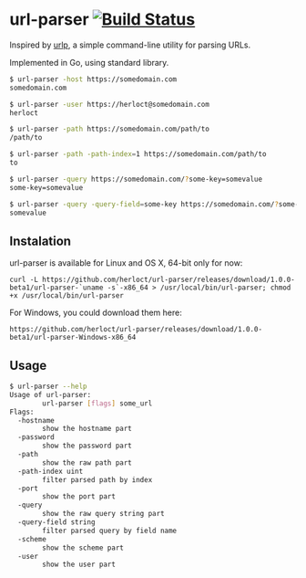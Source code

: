 # url-parser [![Build Status](https://travis-ci.org/herloct/url-parser.svg?branch=master)](https://travis-ci.org/herloct/url-parser)

Inspired by [urlp](https://github.com/clayallsopp/urlp), a simple command-line utility for parsing URLs.

Implemented in Go, using standard library.

```bash
$ url-parser -host https://somedomain.com
somedomain.com

$ url-parser -user https://herloct@somedomain.com
herloct

$ url-parser -path https://somedomain.com/path/to
/path/to

$ url-parser -path -path-index=1 https://somedomain.com/path/to
to

$ url-parser -query https://somedomain.com/?some-key=somevalue
some-key=somevalue

$ url-parser -query -query-field=some-key https://somedomain.com/?some-key=somevalue
somevalue
```

## Instalation

url-parser is available for Linux and OS X, 64-bit only for now:

```curl
curl -L https://github.com/herloct/url-parser/releases/download/1.0.0-beta1/url-parser-`uname -s`-x86_64 > /usr/local/bin/url-parser; chmod +x /usr/local/bin/url-parser

```

For Windows, you could download them here:

```curl
https://github.com/herloct/url-parser/releases/download/1.0.0-beta1/url-parser-Windows-x86_64
```

## Usage

```bash
$ url-parser --help
Usage of url-parser:
        url-parser [flags] some_url
Flags:
  -hostname
        show the hostname part
  -password
        show the password part
  -path
        show the raw path part
  -path-index uint
        filter parsed path by index
  -port
        show the port part
  -query
        show the raw query string part
  -query-field string
        filter parsed query by field name
  -scheme
        show the scheme part
  -user
        show the user part
```
